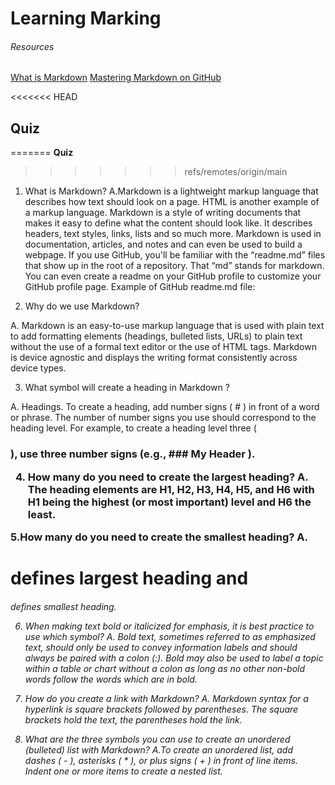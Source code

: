 # Learning Marking 

###### Resources 
[What is Markdown](https://www.markdownguide.org/basic-syntax/)
[Mastering Markdown on GitHub](https://docs.github.com/pt/get-started/writing-on-github/getting-started-with-writing-and-formatting-on-github/basic-writing-and-formatting-syntax)

<<<<<<< HEAD
## Quiz
=======
**Quiz**
>>>>>>> refs/remotes/origin/main

1. What is Markdown?
A.Markdown is a lightweight markup language that describes how text should look on a page. HTML is another example of a markup language. Markdown is a style of writing documents that makes it easy to define what the content should look like. It describes headers, text styles, links, lists and so much more. 
Markdown is used in documentation, articles, and notes and can even be used to build a webpage. If you use GitHub, you'll be familiar with the “readme.md” files that show up in the root of a repository. That “md” stands for markdown. You can even create a readme on your GitHub profile to customize your GitHub profile page. Example of GitHub readme.md file: 

2. Why do we use Markdown?

A. Markdown is an easy-to-use markup language that is used with plain text to add formatting elements (headings, bulleted lists, URLs) to plain text without the use of a formal text editor or the use of HTML tags. Markdown is device agnostic and displays the writing format consistently across device types.
 
 3. What symbol will create a heading in Markdown ?

A. Headings. To create a heading, add number signs ( # ) in front of a word or phrase. The number of number signs you use should correspond to the heading level. For example, to create a heading level three ( <h3> ), use three number signs (e.g., ### My Header ).

4. How many do you need to create the largest heading?
A. The heading elements are H1, H2, H3, H4, H5, and H6 with H1 being the highest (or most important) level and H6 the least.

5.How many do you need to create the smallest heading?
A. <h1> defines largest heading and <h6> defines smallest heading.

6. When making text bold or italicized for emphasis, it is best practice to use which symbol?
A. Bold text, sometimes referred to as emphasized text, should only be used to convey information labels and should always be paired with a colon (:). Bold may also be used to label a topic within a table or chart without a colon as long as no other non-bold words follow the words which are in bold.

7. How do you create a link with Markdown?
A. Markdown syntax for a hyperlink is square brackets followed by parentheses. The square brackets hold the text, the parentheses hold the link.

8. What are the three symbols you can use to create an unordered (bulleted) list with Markdown?
A.To create an unordered list, add dashes ( - ), asterisks ( * ), or plus signs ( + ) in front of line items. Indent one or more items to create a nested list.